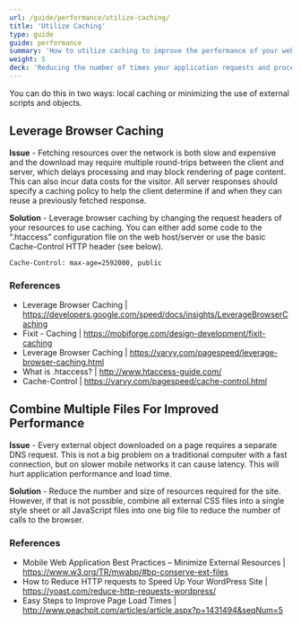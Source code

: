 ```yaml
---
url: /guide/performance/utilize-caching/
title: 'Utilize Caching'
type: guide
guide: performance
summary: 'How to utilize caching to improve the performance of your website.'
weight: 5
deck: 'Reducing the number of times your application requests and processes resources will improve your load time and reduce network data usage'
---
```


You can do this in two ways: local caching or minimizing the use of external scripts and objects.


## Leverage Browser Caching

**Issue** - Fetching resources over the network is both slow and expensive and the download may require multiple round-trips between the client and server, which delays processing and may block rendering of page content. This can also incur data costs for the visitor. All server responses should specify a caching policy to help the client determine if and when they can reuse a previously fetched response.

**Solution** - Leverage browser caching by changing the request headers of your resources to use caching. You can either  add some code to the “.htaccess” configuration file on the web host/server or use the basic Cache-Control HTTP header (see below).

```
Cache-Control: max-age=2592000, public
```

### References

- Leverage Browser Caching | https://developers.google.com/speed/docs/insights/LeverageBrowserCaching
- Fixit - Caching | https://mobiforge.com/design-development/fixit-caching
- Leverage Browser Caching | https://varvy.com/pagespeed/leverage-browser-caching.html
- What is .htaccess? | http://www.htaccess-guide.com/
- Cache-Control | https://varvy.com/pagespeed/cache-control.html



## Combine Multiple Files For Improved Performance

**Issue** - Every external object downloaded on a page requires a separate DNS request. This is not a big problem on a traditional computer with a fast connection, but on slower mobile networks it can cause latency. This will hurt application performance and load time.

**Solution** - Reduce the number and size of resources required for the site. However, if that is not possible, combine all external CSS files into a single style sheet or all JavaScript files into one big file to reduce the number of calls to the browser.


### References

- Mobile Web Application Best Practices – Minimize External Resources | https://www.w3.org/TR/mwabp/#bp-conserve-ext-files
- How to Reduce HTTP requests to Speed Up Your WordPress Site | https://yoast.com/reduce-http-requests-wordpress/
- Easy Steps to Improve Page Load Times | http://www.peachpit.com/articles/article.aspx?p=1431494&seqNum=5
